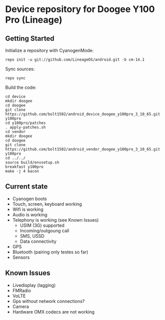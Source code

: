 Device repository for Doogee Y100 Pro (Lineage)
==========================

Getting Started
---------------

Initialize a repository with CyanogenMode:

    repo init -u git://github.com/LineageOS/android.git -b cm-14.1
    
Sync sources:    

    repo sync
    
Build the code:
    
    cd device
    mkdir doogee
    cd doogee
    git clone https://github.com/bolt1502/android_device_doogee_y100pro_3_10_65.git y100pro
    cd y100pro/patches
    . apply-patches.sh
    cd vendor
    mkdir doogee
    cd doogee
    git clone https://github.com/bolt1502/android_vendor_doogee_y100pro_3_10_65.git y100pro
    cd ../../
    source build/envsetup.sh
    breakfast y100pro
    make -j 4 bacon

Current state
-------------

- Cyanogen boots
- Touch, screen, keyboard working
- Wifi is working
- Audio is working
- Telephony is working (see Known Issues)
    - USIM (3G) supported
    - Incoming/outgoung call
    - SMS, USSD
    - Data connectivity
- GPS
- Bluetooth (pairing only testes so far)
- Sensors

Known Issues
-------------
- Livedisplay (lagging)
- FMRadio
- VoLTE
- Gps without network connections?
- Camera
- Hardware OMX codecs are not working
